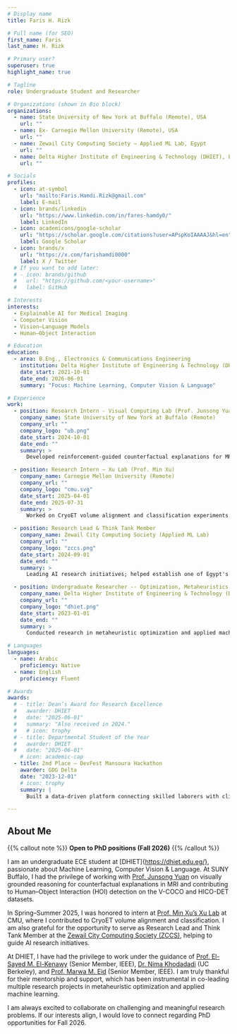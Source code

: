 ```yaml
---
# Display name
title: Faris H. Rizk

# Full name (for SEO)
first_name: Faris
last_name: H. Rizk

# Primary user?
superuser: true
highlight_name: true

# Tagline
role: Undergraduate Student and Researcher 

# Organizations (shown in Bio block)
organizations:
  - name: State University of New York at Buffalo (Remote), USA
    url: ""
  - name: Ex- Carnegie Mellon University (Remote), USA
    url: ""    
  - name: Zewail City Computing Society — Applied ML Lab, Egypt
    url: ""
  - name: Delta Higher Institute of Engineering & Technology (DHIET), Egypt
    url: ""

# Socials
profiles:
  - icon: at-symbol
    url: "mailto:Faris.Hamdi.Rizk@gmail.com"
    label: E-mail
  - icon: brands/linkedin
    url: "https://www.linkedin.com/in/fares-hamdy0/"
    label: LinkedIn
  - icon: academicons/google-scholar
    url: "https://scholar.google.com/citations?user=APspKoIAAAAJ&hl=en"
    label: Google Scholar
  - icon: brands/x
    url: "https://x.com/farishamdi0000"
    label: X / Twitter
  # If you want to add later:
  # - icon: brands/github
  #   url: "https://github.com/<your-username>"
  #   label: GitHub

# Interests
interests:
  - Explainable AI for Medical Imaging
  - Computer Vision
  - Vision–Language Models
  - Human–Object Interaction

# Education
education:
  - area: B.Eng., Electronics & Communications Engineering
    institution: Delta Higher Institute of Engineering & Technology (DHIET)
    date_start: 2021-10-01
    date_end: 2026-06-01
    summary: "Focus: Machine Learning, Computer Vision & Language"

# Experience
work:
  - position: Research Intern - Visual Computing Lab (Prof. Junsong Yuan)
    company_name: State University of New York at Buffalo (Remote)
    company_url: ""
    company_logo: "ub.png"
    date_start: 2024-10-01
    date_end: ""
    summary: >
      Developed reinforcement-guided counterfactual explanations for MRI and contributed to human–object interaction (HOI) detection.

  - position: Research Intern — Xu Lab (Prof. Min Xu)
    company_name: Carnegie Mellon University (Remote)
    company_url: ""
    company_logo: "cmu.svg"
    date_start: 2025-04-01
    date_end: 2025-07-31
    summary: >
      Worked on CryoET volume alignment and classification experiments.

  - position: Research Lead & Think Tank Member
    company_name: Zewail City Computing Society (Applied ML Lab)
    company_url: ""
    company_logo: "zccs.png"
    date_start: 2024-09-01
    date_end: ""
    summary: >
      Leading AI research initiatives; helped establish one of Egypt's first student-led AI research labs.

  - position: Undergraduate Researcher -- Optimization, Metaheuristics, and Applied Machine Learning Lab -- Prof. El-Sayed M. El-Kenawy (Senior Member, IEEE; DHIET), Dr. Nima Khodadadi (UC Berkeley), Prof. Marwa M. Eid (Senior Member, IEEE; DHIET)
    company_name: Delta Higher Institute of Engineering & Technology (DHIET)
    company_url: ""
    company_logo: "dhiet.png"
    date_start: 2023-01-01
    date_end: ""
    summary: >
      Conducted research in metaheuristic optimization and applied machine learning.

# Languages
languages:
  - name: Arabic
    proficiency: Native
  - name: English
    proficiency: Fluent

# Awards
awards:
  # - title: Dean’s Award for Research Excellence
  #   awarder: DHIET
  #   date: "2025-06-01"
  #   summary: "Also received in 2024."
  #   # icon: trophy
  # - title: Departmental Student of the Year
  #   awarder: DHIET
  #   date: "2025-06-01"
    # icon: academic-cap
  - title: 2nd Place — DevFest Mansoura Hackathon
    awarder: GDG Delta
    date: "2023-12-01"
    # icon: trophy
    summary: |
      Built a data-driven platform connecting skilled laborers with clients, using ML for matching, and collaborated on UX and delivery.

---
```


## About Me

{{% callout note %}}
**Open to PhD positions (Fall 2026)**
{{% /callout %}}

I am an undergraduate ECE student at [DHIET]{https://dhiet.edu.eg/}, passionate about Machine Learning, Computer Vision \& Language. At SUNY Buffalo, I had the privilege of working with [Prof. Junsong Yuan](https://cse.buffalo.edu/~jsyuan/index.html) on visually grounded reasoning for counterfactual explanations in MRI and contributing to Human–Object Interaction (HOI) detection on the V-COCO and HICO-DET datasets.  

In Spring–Summer 2025, I was honored to intern at [Prof. Min Xu’s Xu Lab](https://xulabs.github.io/min-xu/) at CMU, where I contributed to CryoET volume alignment and classification. I am also grateful for the opportunity to serve as Research Lead and Think Tank Member at the [Zewail City Computing Society (ZCCS)](https://eg.linkedin.com/company/zewail-city-computing-society), helping to guide AI research initiatives.  

At DHIET, I have had the privilege to work under the guidance of [Prof. El-Sayed M. El-Kenawy](https://scholar.google.com/citations?user=fA25haEAAAAJ&hl=en) (Senior Member, IEEE), [Dr. Nima Khodadadi](https://nimakhodadadi.com/) (UC Berkeley), and [Prof. Marwa M. Eid](https://scholar.google.com/citations?user=OV-YIEAAAAAJ&hl=en) (Senior Member, IEEE). I am truly thankful for their mentorship and support, which has been instrumental in co-leading multiple research projects in metaheuristic optimization and applied machine learning.  

I am always excited to collaborate on challenging and meaningful research problems. If our interests align, I would love to connect regarding PhD opportunities for Fall 2026.

